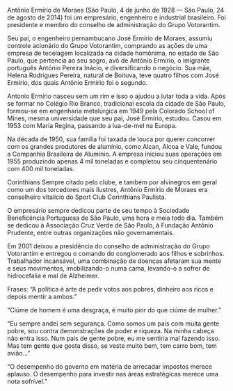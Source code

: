 Antônio Ermírio de Moraes (São Paulo, 4 de junho de 1928 — São Paulo, 24 de agosto de 2014) foi um empresário, engenheiro e industrial brasileiro. Foi presidente e membro do conselho de administração do Grupo Votorantim.

Seu pai, o engenheiro pernambucano José Ermírio de Moraes, assumiu controle acionário do Grupo Votorantim, comprando as ações de uma empresa de tecelagem localizada na cidade homônima, no estado de São Paulo, que pertencia ao seu sogro, avô de Antônio Ermírio, o imigrante português António Pereira Inácio, e diversificando o negócio.  Sua mãe, Helena Rodrigues Pereira, natural de Boituva, teve quatro filhos com José Ermírio, dos quais Antônio Ermírio foi o segundo.

Antonio Ermírio nasceu sem um rim e isso o ajudou a lutar toda a vida.  Após se formar no Colégio Rio Branco,  tradicional escola da cidade de São Paulo, formou-se em engenharia metalúrgica em 1949 pela Colorado School of Mines, mesma universidade que seu pai, José Ermírio, estudou. Casou em 1953 com Maria Regina, passando a lua-de-mel na Europa.

Na década de 1950, sua família foi taxada de louca por querer concorrer com os grandes produtores de alumínio, como Alcan, Alcoa e Vale, fundou a Companhia Brasileira de Alumínio. A empresa iniciou suas operações em 1955 produzindo apenas 4 mil toneladas e completou seu cinquentenário com 400 mil toneladas. 

Corinthians
Sempre citado pelo clube, e também por alvinegros em geral como um dos torcedores mais ilustres, Antônio Ermírio de Moraes era conselheiro vitalício do Sport Club Corinthians Paulista.

O empresário sempre dedicou parte de seu tempo à Sociedade Beneficência Portuguesa de São Paulo,  uma hora e meia todo dia. Também se dedicou à Associação Cruz Verde de São Paulo, à Fundação Antônio Prudente, entre outras organizações não governamentais. 

Em 2001 deixou a presidência do conselho de administração do Grupo Votorantim e entregou o comando do conglomerado aos filhos e sobrinhos.  Trabalhador incansável, uma combinação de doenças afetaram sua mente e seus movimentos, imobilizando-o numa cama, levando-o a sofrer de hidrocefalia e mal de Alzheimer. 

Frases:
“A política é arte de pedir votos aos pobres, dinheiro aos ricos e depois mentir a ambos.”

“Ciúme de homem é uma desgraça, é muito pior do que ciúme de mulher.”

“Eu sempre andei sem segurança. Como somos um país com muita gente pobre, sou contra demonstrações de poder e riqueza. Na minha cabeça não entra isso. Num país de gente pobre, eu me sentiria mal fazendo isso. Mas tem gente que gosta disso, se veste muito bem, tem carro bom, tem avião…”

“O desempenho do governo em matéria de arrecadar impostos merece aplauso. O desempenho para investir nas áreas estratégicas merece uma nota sofrível.”

